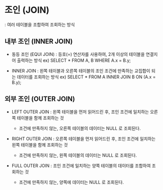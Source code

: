 # 조인 (JOIN)
: 여러 테이블을 조합하여 조회하는 방식

## 내부 조인 (INNER JOIN)
 - 동등 조인 (EQUI JOIN)
 : 등호(=) 연산자를 사용하여, 2개 이상의 테이블을 연결지어 출력하는 방식
   ex)
   SELECT *
   FROM A, B
   WHERE A.x = B.y;

 - INNER JOIN
 : 왼쪽 테이블과 오른쪽 테이블의 조인 조건에 만족하는
   교집합이 되는 데이터를 조회하는 방식
   ex)
   SELECT *
   FROM A INNER JOIN B
          ON (A.x = B.y);


## 외부 조인 (OUTER JOIN)
 - LEFT OUTER JOIN
   : 왼쪽 테이블을 먼저 읽어드린 후,
     조인 조건에 일치하는 오른쪽 테이블을 함께 조회하는 것
     * 조건에 만족하지 않는, 오른쪽 테이블의 데이터는 NULL 로 조회된다.

 - RIGHT OUTER JOIN
   : 오른쪽 테이블을 먼저 읽어드린 후,
     조인 조건에 일치하는 왼쪽 테이블을 함께 조회하는 것
     * 조건에 만족하지 않는, 왼쪽 테이블의 데이터는 NULL 로 조회된다.

 - FULL OUTER JOIN
   : 조인 조건에 일치하는 양쪽 테이블의 데이터를 조합하여 조회하는 것
     * 조건에 만족하지 않는, 양쪽에 데이터는 NULL 로 조회된다. 

